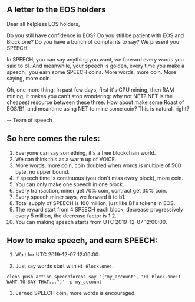 ## A letter to the EOS holders

Dear all helpless EOS holders, 

  Do you still have confidence in EOS? Do you still be patient with EOS and Block.one? Do you have a bunch of complaints to say? We present you SPEECH!

  In SPEECH, you can say anything you want, we forward every words you said to b1. And meanwhile, your speech is golden, every time you make a speech,  you earn some SPEECH coins. More words, more coin. More saying, more coin.

  Oh, one more thing: In past few days, first it's CPU mining, then RAM mining, it makes you can't stop wondering: why not NET? NET is the cheapest resource between these three. How about make some Roast of EOS/B1, and meantime using NET to mine some coin? This is natural, right?
  
  -- Team of speech


## So here comes the rules:
1. Everyone can say something, it's a free blockchain world. 
2. We can think this as a warm up of VOICE.
3. More words, more coin, coin doubled when words is multiple of 500 byte, no upper bound.
4. If speech time is continuous (you don't miss every block), more coin.
5. You can only make one speech in one block.
6. Every transaction, miner get 70% coin, contract get 30% coin.
7. Every speech miner says, we forward it to b1.
8. Total supply of SPEECH is 100 million, just like B1's tokens in EOS.
9. The reward start from 4 SPEECH each block, decrease progressively every 5 million, the decrease factor is 1.2. 
10. You can making speech starts from UTC 2019-12-07 12:00:00.

## How to make speech, and earn SPEECH:
1. Wait for UTC 2019-12-07 12:00:00.

2. Just say words start with `Hi Block.one:`.
```
cleos push action speechforeos say '["my_account", "Hi Block.one:I WANT TO SAY THAT..."]' -p my_account
```
3. Earned SPEECH coin, more words is encouraged.


